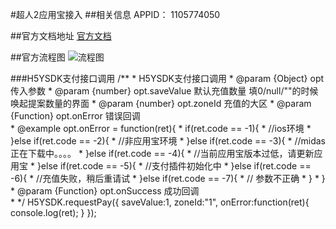 #超人2应用宝接入
##相关信息
	APPID： 1105774050

##官方文档地址
[官方文档](http://wiki.open.qq.com/wiki/YSDK介绍)

##官方流程图
![流程图](http://og9k4sqik.bkt.clouddn.com/%E5%BA%94%E7%94%A8%E5%AE%9D%E6%B5%81%E7%A8%8B%E5%9B%BE.jpg)

###H5YSDK支付接口调用
	<script src="http://qzs.qq.com/open/mobile/h5gamesdk/build/sdk.js"></script>
    /**
     * H5YSDK支付接口调用
     * @param  {Object}     opt             传入参数
     * @param  {number}     opt.saveValue   默认充值数量 填0/null/""的时候唤起提案数量的界面
     * @param  {number}     opt.zoneId      充值的大区
     * @param  {Function}   opt.onError     错误回调  
     * @example opt.onError = function(ret){
     *                          if(ret.code == -1){
     *                              //ios环境
     *                          }else if(ret.code == -2){
     *                              //非应用宝环境
     *                          }else if(ret.code == -3){
     *                              //midas正在下载中。。。。
     *                          }else if(ret.code == -4){
     *                              //当前应用宝版本过低，请更新应用宝
     *                          }else if(ret.code == -5){
     *                              //支付插件初始化中
     *                          }else if(ret.code == -6){
     *                              //充值失败，稍后重请试
     *                          }else if(ret.code == -7){
     *                              // 参数不正确
     *                          }
     *                      }                                       
     * @param  {Function}   opt.onSuccess   成功回调                                                                            
     * */
    H5YSDK.requestPay({
        saveValue:1,
        zoneId:"1",
        onError:function(ret){
            console.log(ret);
        }
    });
